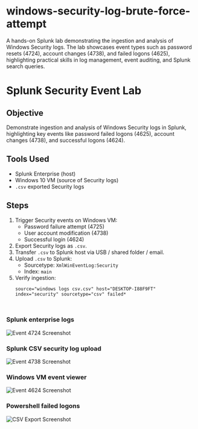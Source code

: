 # windows-security-log-brute-force-attempt
A hands-on Splunk lab demonstrating the ingestion and analysis of Windows Security logs. The lab showcases event types such as password resets (4724), account changes (4738), and failed logons (4625), highlighting practical skills in log management, event auditing, and Splunk search queries.


# Splunk Security Event Lab

## Objective
Demonstrate ingestion and analysis of Windows Security logs in Splunk, highlighting key events like password failed logons (4625), account changes (4738), and successful logons (4624).

## Tools Used
- Splunk Enterprise (host)
- Windows 10 VM (source of Security logs)
- `.csv` exported Security logs

## Steps
1. Trigger Security events on Windows VM:
   - Password failure attempt (4725)
   - User account modification (4738)
   - Successful login (4624)
2. Export Security logs as `.csv`.
3. Transfer `.csv` to Splunk host via USB / shared folder / email.
4. Upload `.csv` to Splunk:
   - Sourcetype: `XmlWinEventLog:Security`
   - Index: `main`
5. Verify ingestion:
   ```spl
   source="windows logs csv.csv" host="DESKTOP-I88F9FT" index="security" sourcetype="csv" failed*



### Splunk enterprise logs
![Event 4724 Screenshot](screenshot1.png)

### Splunk CSV security log upload
![Event 4738 Screenshot](screenshot2.png)

### Windows VM event viewer
![Event 4624 Screenshot](screenshot3.png)

### Powershell failed logons
![CSV Export Screenshot](screenshot4.png)
